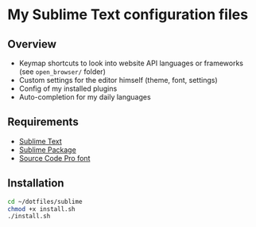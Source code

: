 My Sublime Text configuration files
========

Overview
--------
- Keymap shortcuts to look into website API languages or frameworks (see `open_browser/` folder)
- Custom settings for the editor himself (theme, font, settings)
- Config of my installed plugins
- Auto-completion for my daily languages

Requirements
------------
- [Sublime Text]
- [Sublime Package]
- [Source Code Pro font]

Installation
------------

``` bash
cd ~/dotfiles/sublime
chmod +x install.sh
./install.sh
```

[Sublime Text]: http://www.sublimetext.com/
[Sublime Package]: https://sublime.wbond.net/installation
[Source Code Pro font]: https://github.com/adobe-fonts/source-code-pro